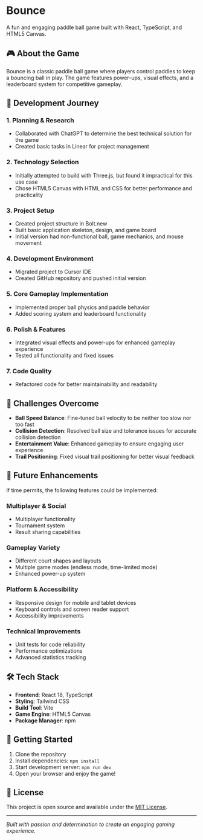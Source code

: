 # Bounce

A fun and engaging paddle ball game built with React, TypeScript, and HTML5 Canvas.

## 🎮 About the Game

Bounce is a classic paddle ball game where players control paddles to keep a bouncing ball in play. The game features power-ups, visual effects, and a leaderboard system for competitive gameplay.

## 🚀 Development Journey

### 1. Planning & Research

- Collaborated with ChatGPT to determine the best technical solution for the game
- Created basic tasks in Linear for project management

### 2. Technology Selection

- Initially attempted to build with Three.js, but found it impractical for this use case
- Chose HTML5 Canvas with HTML and CSS for better performance and practicality

### 3. Project Setup

- Created project structure in Bolt.new
- Built basic application skeleton, design, and game board
- Initial version had non-functional ball, game mechanics, and mouse movement

### 4. Development Environment

- Migrated project to Cursor IDE
- Created GitHub repository and pushed initial version

### 5. Core Gameplay Implementation

- Implemented proper ball physics and paddle behavior
- Added scoring system and leaderboard functionality

### 6. Polish & Features

- Integrated visual effects and power-ups for enhanced gameplay experience
- Tested all functionality and fixed issues

### 7. Code Quality

- Refactored code for better maintainability and readability

## 🎯 Challenges Overcome

- **Ball Speed Balance**: Fine-tuned ball velocity to be neither too slow nor too fast
- **Collision Detection**: Resolved ball size and tolerance issues for accurate collision detection
- **Entertainment Value**: Enhanced gameplay to ensure engaging user experience
- **Trail Positioning**: Fixed visual trail positioning for better visual feedback

## 🔮 Future Enhancements

If time permits, the following features could be implemented:

### Multiplayer & Social

- Multiplayer functionality
- Tournament system
- Result sharing capabilities

### Gameplay Variety

- Different court shapes and layouts
- Multiple game modes (endless mode, time-limited mode)
- Enhanced power-up system

### Platform & Accessibility

- Responsive design for mobile and tablet devices
- Keyboard controls and screen reader support
- Accessibility improvements

### Technical Improvements

- Unit tests for code reliability
- Performance optimizations
- Advanced statistics tracking

## 🛠️ Tech Stack

- **Frontend**: React 18, TypeScript
- **Styling**: Tailwind CSS
- **Build Tool**: Vite
- **Game Engine**: HTML5 Canvas
- **Package Manager**: npm

## 🚀 Getting Started

1. Clone the repository
2. Install dependencies: `npm install`
3. Start development server: `npm run dev`
4. Open your browser and enjoy the game!

## 📝 License

This project is open source and available under the [MIT License](LICENSE).

---

_Built with passion and determination to create an engaging gaming experience._
